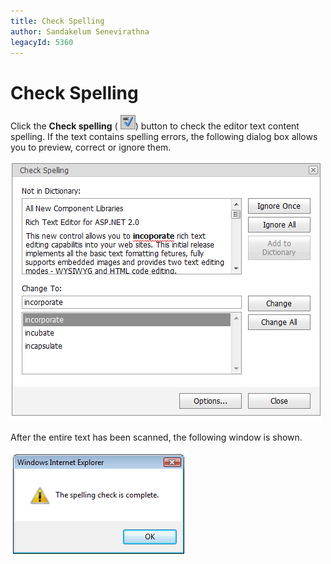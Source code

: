 ```yaml
---
title: Check Spelling
author: Sandakelum Senevirathna
legacyId: 5360
---
```

# Check Spelling
Click the **Check spelling** ( ![ASPxHtmlEditor-Buttons-CheckSpelling](../../../images/img8903.png)) button to check the editor text content spelling. If the text contains spelling errors, the following dialog box allows you to preview, correct or ignore them.

![ASPxHtmlEditor-CheckSpellingDialog](../../../images/img8912.png)

After the entire text has been scanned, the following window is shown.

![ASPxHtmlEditor-CheckSpellingCompleteWindow](../../../images/img8913.png)